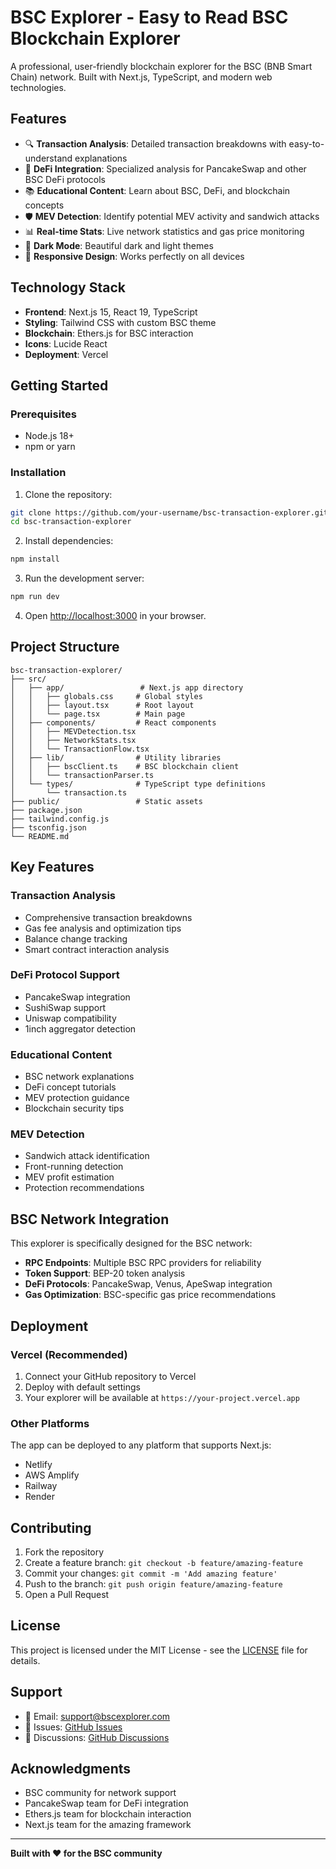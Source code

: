 # BSC Explorer - Easy to Read BSC Blockchain Explorer

A professional, user-friendly blockchain explorer for the BSC (BNB Smart Chain) network. Built with Next.js, TypeScript, and modern web technologies.

## Features

- 🔍 **Transaction Analysis**: Detailed transaction breakdowns with easy-to-understand explanations
- 🥞 **DeFi Integration**: Specialized analysis for PancakeSwap and other BSC DeFi protocols
- 📚 **Educational Content**: Learn about BSC, DeFi, and blockchain concepts
- 🛡️ **MEV Detection**: Identify potential MEV activity and sandwich attacks
- 📊 **Real-time Stats**: Live network statistics and gas price monitoring
- 🌙 **Dark Mode**: Beautiful dark and light themes
- 📱 **Responsive Design**: Works perfectly on all devices

## Technology Stack

- **Frontend**: Next.js 15, React 19, TypeScript
- **Styling**: Tailwind CSS with custom BSC theme
- **Blockchain**: Ethers.js for BSC interaction
- **Icons**: Lucide React
- **Deployment**: Vercel

## Getting Started

### Prerequisites

- Node.js 18+ 
- npm or yarn

### Installation

1. Clone the repository:
```bash
git clone https://github.com/your-username/bsc-transaction-explorer.git
cd bsc-transaction-explorer
```

2. Install dependencies:
```bash
npm install
```

3. Run the development server:
```bash
npm run dev
```

4. Open [http://localhost:3000](http://localhost:3000) in your browser.

## Project Structure

```
bsc-transaction-explorer/
├── src/
│   ├── app/                 # Next.js app directory
│   │   ├── globals.css     # Global styles
│   │   ├── layout.tsx      # Root layout
│   │   └── page.tsx        # Main page
│   ├── components/         # React components
│   │   ├── MEVDetection.tsx
│   │   ├── NetworkStats.tsx
│   │   └── TransactionFlow.tsx
│   ├── lib/                # Utility libraries
│   │   ├── bscClient.ts    # BSC blockchain client
│   │   └── transactionParser.ts
│   └── types/              # TypeScript type definitions
│       └── transaction.ts
├── public/                 # Static assets
├── package.json
├── tailwind.config.js
├── tsconfig.json
└── README.md
```

## Key Features

### Transaction Analysis
- Comprehensive transaction breakdowns
- Gas fee analysis and optimization tips
- Balance change tracking
- Smart contract interaction analysis

### DeFi Protocol Support
- PancakeSwap integration
- SushiSwap support
- Uniswap compatibility
- 1inch aggregator detection

### Educational Content
- BSC network explanations
- DeFi concept tutorials
- MEV protection guidance
- Blockchain security tips

### MEV Detection
- Sandwich attack identification
- Front-running detection
- MEV profit estimation
- Protection recommendations

## BSC Network Integration

This explorer is specifically designed for the BSC network:

- **RPC Endpoints**: Multiple BSC RPC providers for reliability
- **Token Support**: BEP-20 token analysis
- **DeFi Protocols**: PancakeSwap, Venus, ApeSwap integration
- **Gas Optimization**: BSC-specific gas price recommendations

## Deployment

### Vercel (Recommended)

1. Connect your GitHub repository to Vercel
2. Deploy with default settings
3. Your explorer will be available at `https://your-project.vercel.app`

### Other Platforms

The app can be deployed to any platform that supports Next.js:
- Netlify
- AWS Amplify
- Railway
- Render

## Contributing

1. Fork the repository
2. Create a feature branch: `git checkout -b feature/amazing-feature`
3. Commit your changes: `git commit -m 'Add amazing feature'`
4. Push to the branch: `git push origin feature/amazing-feature`
5. Open a Pull Request

## License

This project is licensed under the MIT License - see the [LICENSE](LICENSE) file for details.

## Support

- 📧 Email: support@bscexplorer.com
- 🐛 Issues: [GitHub Issues](https://github.com/your-username/bsc-transaction-explorer/issues)
- 💬 Discussions: [GitHub Discussions](https://github.com/your-username/bsc-transaction-explorer/discussions)

## Acknowledgments

- BSC community for network support
- PancakeSwap team for DeFi integration
- Ethers.js team for blockchain interaction
- Next.js team for the amazing framework

---

**Built with ❤️ for the BSC community**
